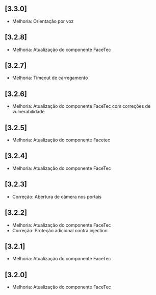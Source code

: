 ## [3.3.0]
- Melhoria: Orientação por voz 

## [3.2.8]
- Melhoria: Atualização do componente FaceTec

## [3.2.7]
- Melhoria: Timeout de carregamento

## [3.2.6]
- Melhoria: Atualização do componente FaceTec com correções de vulnerabilidade

## [3.2.5]
- Melhoria: Atualização do componente Facetec

## [3.2.4]
- Melhoria: Atualização do componente FaceTec

## [3.2.3]
- Correção: Abertura de câmera nos portais

## [3.2.2]
- Melhoria: Atualização do componente FaceTec
- Correção: Proteção adicional contra injection

## [3.2.1]
- Melhoria: Atualização do componente FaceTec

## [3.2.0]
- Melhoria: Atualização do componente FaceTec